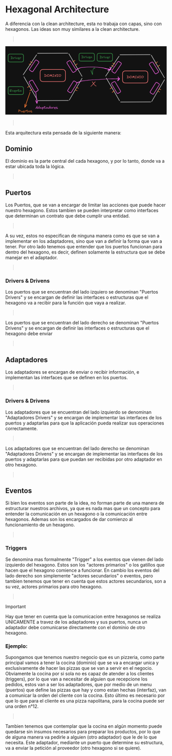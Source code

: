 # Hexagonal Architecture

A diferencia con la clean architecture, esta no trabaja con capas, sino con hexagonos. Las ideas son muy similares a la clean architecture.
> <br>
![Grafico Hexagonal Architecture](./Hexagonal-Architecture.png)
> <br>

Esta arquitectura esta pensada de la siguiente manera:

## Dominio

El dominio es la parte central del cada hexagono, y por lo tanto, donde va a estar ubicada toda la lógica. 
> <br>

## Puertos

Los Puertos, que se van a encargar de limitar las acciones que puede hacer nuestro hexagono. Estos tambien se pueden interpretar como interfaces que determinan un contrato que debe cumplir una entidad.
> <br>
A su vez, estos no especifican de ninguna manera como es que se van a implementar en los adaptadores, sino que van a definir la forma que van a tener. Por otro lado tenemos que entender que los puertos funcionan para dentro del hexagono, es decir, definen solamente la estructura que se debe manejar en el adaptador.
> <br>

### Drivers & Drivens

Los puertos que se encuentran del lado izquiero se denominan "Puertos Drivers" y se encargan de definir las interfaces o estructuras que el hexagono va a recibir para la función que vaya a realizar.
> <br>
Los puertos que se encuentran del lado derecho se denominan "Puertos Drivens" y se encargan de definir las interfaces o estructuras que el hexagono debe enviar 
> <br>

## Adaptadores

Los adaptadores se encargan de enviar o recibir información, e implementan las interfaces que se definen en los puertos.
> <br>

### Drivers & Drivens

Los adaptadores que se encuentran del lado izquierdo se denominan "Adaptadores Drivers" y se encargan de implementar las interfaces de los puertos y adaptarlas para que la aplicación pueda realizar sus operaciones correctamente.
> <br>
Los adaptadores que se encuentran del lado derecho se denominan "Adaptadores Drivens" y se encargan de implementar las interfaces de los puertos y adaptarlas para que puedan ser recibidas por otro adaptador en otro hexagono.
> <br>

## Eventos

Si bien los eventos son parte de la idea, no forman parte de una manera de estructurar nuestros archivos, ya que es nada mas que un concepto para entender la comunicación en un hexagono o la comunicación entre hexagonos. Ademas son los encargados de dar comienzo al funcionamiento de un hexagono.
> <br>

### Triggers

Se denomina mas formalmente "Trigger" a los eventos que vienen del lado izquierdo del hexagono. Estos son los "actores primarios" o los gatillos que hacen que el hexagono comience a funcionar. En cambio los eventos del lado derecho son simplemente "actores secundarios" o eventos, pero tambien tenemos que tener en cuenta que estos actores secundarios, son a su vez, actores primarios para otro hexagono.
> <br>

> [!IMPORTANT]
> Hay que tener en cuenta que la comunicacion entre hexagonos se realiza UNICAMENTE a travez de los adaptadores y sus puertos, nunca un adaptador debe comunicarse directamente con el dominio de otro hexagono.

### Ejemplo:

Supongamos que tenemos nuestro negocio que es un pizzeria, como parte principal vamos a tener la cocina (dominio) que se va a encargar unica y exclusivamente de hacer las pizzas que se van a servir en el negocio. Obviamente la cocina por si sola no es capaz de atender a los clientes (triggers), por lo que van a necesitar de alguien que recepcione los pedidos, estos van a ser los adaptadores, que por medio de un menu (puertos) que define las pizzas que hay y como estan hechas (interfaz), van a comunicar la orden del cliente con la cocina. Esto último es necesario por que lo que para el cliente es una pizza napolitana, para la cocina puede ser una orden n°12.
> <br>
Tambien tenemos que contemplar que la cocina en algún momento puede quedarse sin insumos necesarios para preparar los productos, por lo que de alguna manera va pedirle a alguien (otro adaptador) que le de lo que necesita. Este adaptador, mediante un puerto que determine su estructura, va a enviar la petición al proveedor (otro hexagono si se quiere).
